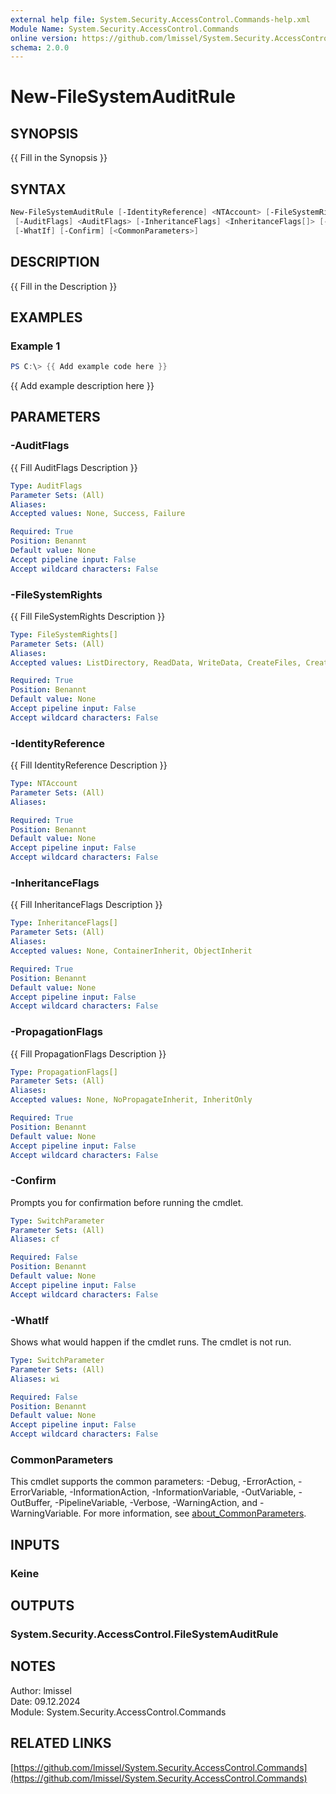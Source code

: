 ```yaml
---
external help file: System.Security.AccessControl.Commands-help.xml
Module Name: System.Security.AccessControl.Commands
online version: https://github.com/lmissel/System.Security.AccessControl.Commands
schema: 2.0.0
---
```


# New-FileSystemAuditRule

## SYNOPSIS

{{ Fill in the Synopsis }}

## SYNTAX

```powershell
New-FileSystemAuditRule [-IdentityReference] <NTAccount> [-FileSystemRights] <FileSystemRights[]>
 [-AuditFlags] <AuditFlags> [-InheritanceFlags] <InheritanceFlags[]> [-PropagationFlags] <PropagationFlags[]>
 [-WhatIf] [-Confirm] [<CommonParameters>]
```

## DESCRIPTION

{{ Fill in the Description }}

## EXAMPLES

### Example 1

```powershell
PS C:\> {{ Add example code here }}
```

{{ Add example description here }}

## PARAMETERS

### -AuditFlags

{{ Fill AuditFlags Description }}

```yaml
Type: AuditFlags
Parameter Sets: (All)
Aliases:
Accepted values: None, Success, Failure

Required: True
Position: Benannt
Default value: None
Accept pipeline input: False
Accept wildcard characters: False
```

### -FileSystemRights

{{ Fill FileSystemRights Description }}

```yaml
Type: FileSystemRights[]
Parameter Sets: (All)
Aliases:
Accepted values: ListDirectory, ReadData, WriteData, CreateFiles, CreateDirectories, AppendData, ReadExtendedAttributes, WriteExtendedAttributes, Traverse, ExecuteFile, DeleteSubdirectoriesAndFiles, ReadAttributes, WriteAttributes, Write, Delete, ReadPermissions, Read, ReadAndExecute, Modify, ChangePermissions, TakeOwnership, Synchronize, FullControl

Required: True
Position: Benannt
Default value: None
Accept pipeline input: False
Accept wildcard characters: False
```

### -IdentityReference

{{ Fill IdentityReference Description }}

```yaml
Type: NTAccount
Parameter Sets: (All)
Aliases:

Required: True
Position: Benannt
Default value: None
Accept pipeline input: False
Accept wildcard characters: False
```

### -InheritanceFlags

{{ Fill InheritanceFlags Description }}

```yaml
Type: InheritanceFlags[]
Parameter Sets: (All)
Aliases:
Accepted values: None, ContainerInherit, ObjectInherit

Required: True
Position: Benannt
Default value: None
Accept pipeline input: False
Accept wildcard characters: False
```

### -PropagationFlags

{{ Fill PropagationFlags Description }}

```yaml
Type: PropagationFlags[]
Parameter Sets: (All)
Aliases:
Accepted values: None, NoPropagateInherit, InheritOnly

Required: True
Position: Benannt
Default value: None
Accept pipeline input: False
Accept wildcard characters: False
```

### -Confirm

Prompts you for confirmation before running the cmdlet.

```yaml
Type: SwitchParameter
Parameter Sets: (All)
Aliases: cf

Required: False
Position: Benannt
Default value: None
Accept pipeline input: False
Accept wildcard characters: False
```

### -WhatIf

Shows what would happen if the cmdlet runs.
The cmdlet is not run.

```yaml
Type: SwitchParameter
Parameter Sets: (All)
Aliases: wi

Required: False
Position: Benannt
Default value: None
Accept pipeline input: False
Accept wildcard characters: False
```

### CommonParameters

This cmdlet supports the common parameters: -Debug, -ErrorAction, -ErrorVariable, -InformationAction, -InformationVariable, -OutVariable, -OutBuffer, -PipelineVariable, -Verbose, -WarningAction, and -WarningVariable. For more information, see [about_CommonParameters](http://go.microsoft.com/fwlink/?LinkID=113216).

## INPUTS

### Keine

## OUTPUTS

### System.Security.AccessControl.FileSystemAuditRule

## NOTES

Author: lmissel\
Date: 09.12.2024\
Module: System.Security.AccessControl.Commands

## RELATED LINKS

[https://github.com/lmissel/System.Security.AccessControl.Commands](https://github.com/lmissel/System.Security.AccessControl.Commands)
